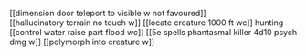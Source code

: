[[dimension door teleport to visible w not favoured]]  
[[hallucinatory terrain no touch w]] 
[[locate creature 1000 ft wc]] hunting
[[control water raise part flood wc]]
[[5e spells phantasmal killer 4d10 psych dmg w]]
[[polymorph into creature w]]